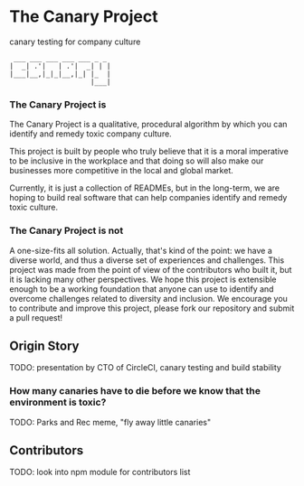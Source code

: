 # The Canary Project
canary testing for company culture

```
 ___ ___ ___ ___ ___ _ _ 
|  _| .'|   | .'|  _| | |
|___|__,|_|_|__,|_| |_  |
                    |___|
```

### The Canary Project is 
The Canary Project is a qualitative, procedural algorithm
by which you can identify and remedy toxic company culture.

This project is built by people who truly believe
that it is a moral imperative to be inclusive in the workplace
and that doing so will also make our businesses more competitive
in the local and global market.

Currently, it is just a collection of READMEs,
but in the long-term, we are hoping to build real software
that can help companies identify and remedy toxic culture.

### The Canary Project is not
A one-size-fits all solution. Actually, that's kind of the point:
we have a diverse world, and thus a diverse set of experiences and challenges.
This project was made from the point of view of the contributors who built it,
but it is lacking many other perspectives. We hope this project is extensible enough
to be a working foundation that anyone can use to identify and overcome challenges
related to diversity and inclusion. We encourage you to contribute and improve this
project, please fork our repository and submit a pull request!

## Origin Story

TODO: presentation by CTO of CircleCI, canary testing and build stability

### How many canaries have to die before we know that the environment is toxic?

TODO: Parks and Rec meme, "fly away little canaries"

## Contributors

TODO: look into npm module for contributors list
